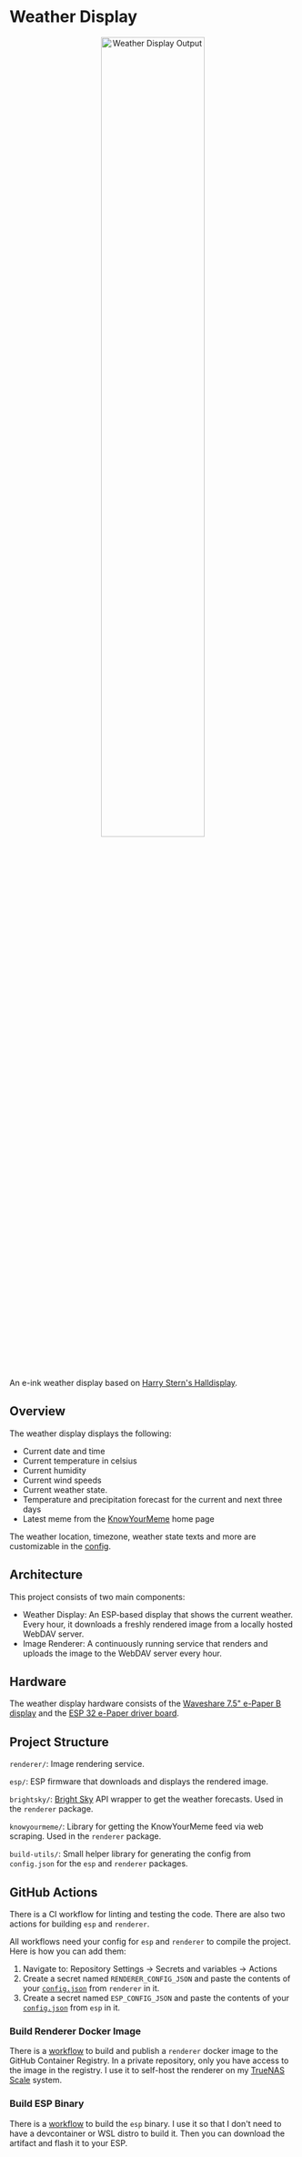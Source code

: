 # Weather Display

<p align="center">
	<image src="https://github.com/user-attachments/assets/e84c1bba-f061-47e3-adb1-d1f186970022" alt="Weather Display Output" width="60%">
</p>

An e-ink weather display based on [Harry Stern's Halldisplay](https://github.com/user-attachments/assets/e84c1bba-f061-47e3-adb1-d1f186970022).

## Overview

The weather display displays the following:

- Current date and time
- Current temperature in celsius
- Current humidity
- Current wind speeds
- Current weather state. 
- Temperature and precipitation forecast for the current and next three days
- Latest meme from the [KnowYourMeme](https://knowyourmeme.com/) home page

The weather location, timezone, weather state texts and more are customizable in the [config](./renderer/example-config.json).

## Architecture

This project consists of two main components:

- Weather Display: An ESP-based display that shows the current weather. Every hour, it downloads a freshly rendered image from a locally hosted WebDAV server.
- Image Renderer: A continuously running service that renders and uploads the image to the WebDAV server every hour.

## Hardware

The weather display hardware consists of the [Waveshare 7.5" e-Paper B display](https://www.waveshare.com/7.5inch-e-paper-b.htm) and the [ESP 32 e-Paper driver board](https://www.waveshare.com/e-paper-esp32-driver-board.htm).

## Project Structure

`renderer/`: Image rendering service.

`esp/`: ESP firmware that downloads and displays the rendered image.

`brightsky/`: [Bright Sky](https://brightsky.dev/) API wrapper to get the weather forecasts. Used in the `renderer` package.

`knowyourmeme/`: Library for getting the KnowYourMeme feed via web scraping. Used in the `renderer` package.

`build-utils/`: Small helper library for generating the config from `config.json` for the `esp` and `renderer` packages.

## GitHub Actions

There is a CI workflow for linting and testing the code.
There are also two actions for building `esp` and `renderer`.

All workflows need your config for `esp` and `renderer` to compile the project.
Here is how you can add them:

1. Navigate to: Repository Settings → Secrets and variables → Actions
2. Create a secret named `RENDERER_CONFIG_JSON` and paste the contents of your [`config.json`](./renderer/example-config.json) from `renderer` in it.
3. Create a secret named `ESP_CONFIG_JSON` and paste the contents of your [`config.json`](./renderer/example-config.json) from `esp` in it.

### Build Renderer Docker Image

There is a [workflow](./.github/workflows/build-renderer-docker.yml) to build and publish a `renderer` docker image to the GitHub Container Registry. In a private repository, only you have access to the image in the registry.
I use it to self-host the renderer on my [TrueNAS Scale](https://www.truenas.com/truenas-scale/) system.

### Build ESP Binary

There is a [workflow](./.github/workflows/build-esp.yml) to build the `esp` binary.
I use it so that I don't need to have a devcontainer or WSL distro to build it.
Then you can download the artifact and flash it to your ESP.
